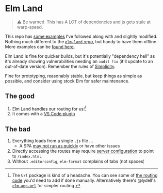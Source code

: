 # Elm Land

> ⚠️ Be warned. This has A LOT of dependencies and js gets stale at warp-speed.

This repo has [some examples](https://elm.land/guide/) I've followed along with and slightly modified. Nothing much different to the [`elm-land` repo](https://github.com/elm-land/elm-land), but handy to have them offline. More examples can be [found here](https://github.com/elm-land/elm-land/tree/main/examples).

Elm Land is fine for quicker builds, but it's potentially "dependency hell" as it's already showing vulnerabilities needing an `audit fix` (it'll update to an out-of-date version). Remember the rules of [Simplicity](https://pragprog.com/titles/dtcode/simplicity/).

Fine for prototyping, reasonably stable, but keep things as simple as possible, and consider using stock Elm for safer maintenance.

## The good

1. Elm Land handles our routing for us![^1]
2. It comes with a [VS Code plugin](https://github.com/elm-land/vscode)

## The bad

1. Everything loads from a single `.js` file ...
    - A SPA [may not run as quickly](https://adamsilver.io/blog/the-problem-with-single-page-applications/) or have other issues
2. Directly accessing the routes may require [server configuration](https://elm.land/guide/deploying.html#understanding-the-output) to point to `/index.html`.
3. Without `.editorconfig`, `elm-format` complains of tabs (not spaces)

[^1]: The `Url` package is kind of a headache. You can see some of [the routing code](https://github.com/rtfeldman/elm-spa-example/blob/master/src/Route.elm) you'd need to add if done manually. Alternatively there's @lydell's [`elm-app-url`](https://github.com/lydell/elm-app-url/) for simpler routing.
